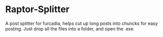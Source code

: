 # Raptor-Splitter
A post splitter for furcadia, helps cut up long posts into chuncks for easy posting. 
Just drop all the files into a folder, and open the .exe. 
